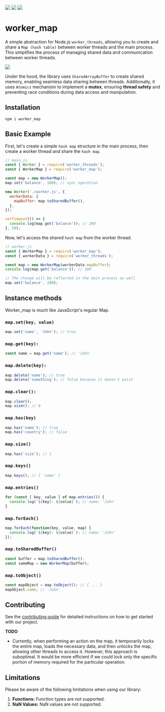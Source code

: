 ![](https://img.shields.io/badge/dependencies-none-brightgreen.svg)
![](https://img.shields.io/npm/l/worker_map.svg)
![](https://img.shields.io/npm/dt/worker_map.svg)

# worker_map

A simple abstraction for Node.js `worker_threads`, allowing you to create and share a `Map (hash table)` between worker threads and the main process. This simplifies the process of managing shared data and communication between worker threads.

![](https://topentol.sirv.com/github/worker_map.jpg)

Under the hood, the library uses `SharedArrayBuffer` to create shared memory, enabling seamless data sharing between threads. Additionally, it uses `Atomics` mechanism to implement a **mutex**, ensuring **thread safety** and preventing race conditions during data access and manipulation.

## Installation

```
npm i worker_map
```

## Basic Example

First, let's create a simple `hash map` structure in the main process, then create a worker thread and share the `hash map`.

```js
// main.js
const { Worker } = require('worker_threads');
const { WorkerMap } = require('worker_map');

const map = new WorkerMap();
map.set('balance', 100); // sync operation

new Worker('./worker.js', {
  workerData: {
    mapBuffer: map.toSharedBuffer(),
  },
});

setTimeout(() => {
  console.log(map.get('balance')); // 200
}, 50);
```

Now, let's access the shared `hash map` from the worker thread.

```js
// worker.js
const { WorkerMap } = require('worker_map');
const { workerData } = require('worker_threads');

const map = new WorkerMap(workerData.mapBuffer);
console.log(map.get('balance')); // 100

// The change will be reflected in the main process as well
map.set('balance', 200);
```

## Instance methods

Worker_map is much like JavaScript's regular Map.

### `map.set(key, value)`

```js
map.set('name', 'John'); // true
```

### `map.get(key):`

```js
const name = map.get('name'); // 'John'
```

### `map.delete(key):`

```js
map.delete('name'); // true
map.delete('something'); // false because it doesn't exist
```

### `map.clear():`

```js
map.clear();
map.size(); // 0
```

### `map.has(key)`

```js
map.has('name'); // true
map.has('country'); // false
```

### `map.size()`

```js
map.has('size'); // 1
```

### `map.keys()`

```js
map.keys(); // [ 'name' ]
```

### `map.entries()`

```js
for (const [ key, value ] of map.entries()) {
  console.log(`${key}: ${value}`); // name: 'John'
}
```

### `map.forEach()`

```js
map.forEach(function(key, value, map) {
  console.log(`${key}: ${value}`); // name: 'John'
});
```

### `map.toSharedBuffer()`

```js
const buffer = map.toSharedBuffer();
const sameMap = new WorkerMap(buffer);
```

### `map.toObject()`

```js
const mapObject = map.toObject(); // { ... }
mapObject.name; // 'John'
```

## Contributing

See the [contributing guide](https://github.com/nairihar/worker_map/blob/main/CONTRIBUTING.md) for detailed instructions on how to get started with our project.

**TODO**

- Currently, when performing an action on the map, it temporarily locks the entire map, loads the necessary data, and then unlocks the map, allowing other threads to access it. However, this approach is suboptimal. It would be more efficient if we could lock only the specific portion of memory required for the particular operation.

## Limitations

Please be aware of the following limitations when using our library:

1. **Functions:** Function types are not supported.
2. **NaN Values:** NaN values are not supported.
